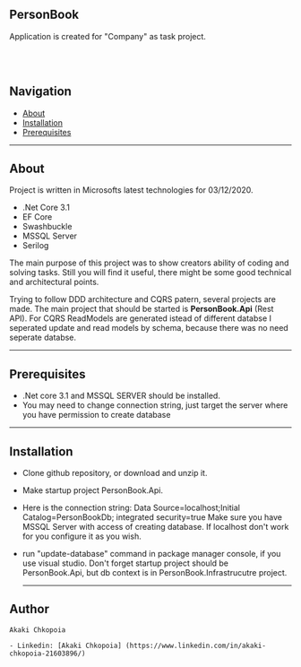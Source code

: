 
<h2>PersonBook</h2>
   <p> Application is created for "Company" as task project.<p>
    <br />
  <br>  

  ## Navigation

- [About](#About)
- [Installation](#installation)
- [Prerequisites](#Prerequisites)
---

## About
Project is written in Microsofts latest technologies for 03/12/2020.

- .Net Core 3.1
-  EF Core
-  Swashbuckle
-  MSSQL Server
-  Serilog

The main purpose of this project was to show creators ability of coding and solving tasks. 
Still you will find it useful, there might be some good technical and architectural points.

Trying to follow DDD architecture and CQRS patern, several projects are made.
The main project that should be started is <b>PersonBook.Api</b> (Rest API).
For CQRS ReadModels are generated istead of different databse I seperated update and read models by schema, 
because there was no need seperate databse.

---

## Prerequisites

- .Net core 3.1 and MSSQL SERVER should be installed. 
- You may need to change connection string, just target the server where you have permission to create database

---

## Installation
- Clone github repository, or download and unzip it. 
- Make startup project PersonBook.Api.
- Here is the connection string: Data Source=localhost;Initial Catalog=PersonBookDb; integrated security=true
  Make sure you have MSSQL Server with access of creating database. If localhost don't work for you configure it as you wish.
- run "update-database" command in package manager console, if you use visual studio. 
  Don't forget startup project should be PersonBook.Api, but db context is in PersonBook.Infrastrucutre project.

  ---

 ## Author
    Akaki Chkopoia

    - Linkedin: [Akaki Chkopoia] (https://www.linkedin.com/in/akaki-chkopoia-21603896/)
